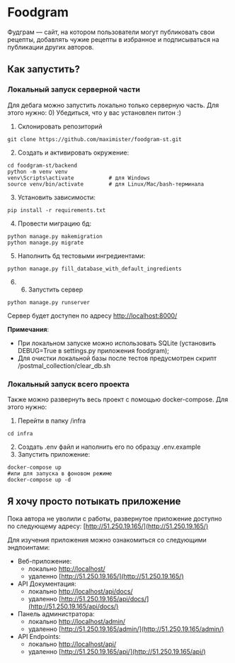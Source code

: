 # Foodgram

Фудграм — сайт, на котором пользователи могут публиковать свои рецепты, добавлять чужие рецепты в избранное и подписываться на публикации других авторов.

## Как запустить?

### Локальный запуск серверной части

Для дебага можно запустить локально только серверную часть. Для этого нужно:
0) Убедиться, что у вас установлен питон :)
1) Склонировать репозиторий
```
git clone https://github.com/maximister/foodgram-st.git
```
2) Создать и активировать окружение:
```shell
cd foodgram-st/backend
python -m venv venv
venv\Scripts\activate           # для Windows
source venv/bin/activate        # для Linux/Mac/bash-терминала
```
3) Установить зависимости:
```shell
pip install -r requirements.txt
```
4) Провести миграцию бд:
```
python manage.py makemigration
python manage.py migrate
```
5) Наполнить бд тестовыми ингредиентами:
```
python manage.py fill_database_with_default_ingredients
```
6) 6. Запустить сервер
```
python manage.py runserver
```

Сервер будет доступен по адресу [http://localhost:8000/](http://localhost:8000/)

**Примечания**:
* При локальном запуске можно использовать SQLite (установить DEBUG=True в settings.py приложения foodgram);
* Для очистки локальной базы после тестов предусмотрен скрипт /postmal_collection/clear_db.sh

### Локальный запуск всего проекта
Также можно развернуть весь проект с помощью docker-compose. Для этого нужно:
1) Перейти в папку /infra
```
cd infra
```
2) Создать .env файл и наполнить его по образцу .env.example
3) Запустить приложение:
```
docker-compose up
#или для запуска в фоновом режиме
docker-compose up -d
```
## Я хочу просто потыкать приложение
Пока автора не уволили с работы, развернутое приложение доступно по следующему адресу: [http://51.250.19.165/](http://51.250.19.165/)

Для изучения приложения можно ознакомиться со следующими эндпоинтами:
- Веб-приложение:
    - локально [http://localhost/](http://localhost/)
    - удаленно [http://51.250.19.165/](http://51.250.19.165/)
- API Документация:
    - локально [http://localhost/api/docs/](http://localhost/api/docs/)
    - удаленно [http://51.250.19.165/api/docs/](http://51.250.19.165/api/docs/)
- Панель администратора:
    - локально [http://localhost/admin/](http://localhost/admin/)
    - удаленно [http://51.250.19.165/admin/](http://51.250.19.165/admin/)
- API Endpoints:
    - локально [http://localhost/api/](http://localhost/api/)
    - удаленно [http://51.250.19.165/api/](http://51.250.19.165/api/)

